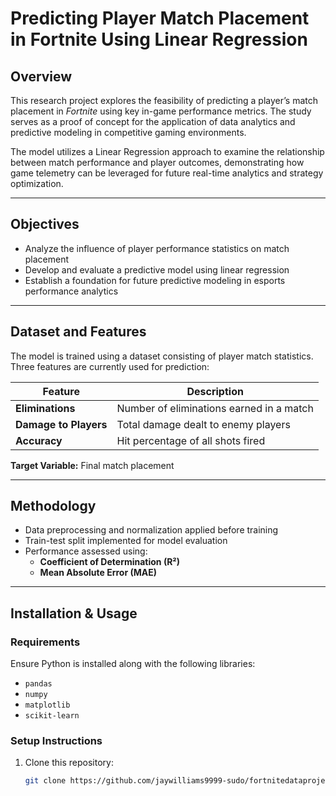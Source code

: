 # Predicting Player Match Placement in Fortnite Using Linear Regression

## Overview
This research project explores the feasibility of predicting a player’s match placement in *Fortnite* using key in-game performance metrics. The study serves as a proof of concept for the application of data analytics and predictive modeling in competitive gaming environments.

The model utilizes a Linear Regression approach to examine the relationship between match performance and player outcomes, demonstrating how game telemetry can be leveraged for future real-time analytics and strategy optimization.

---

## Objectives
- Analyze the influence of player performance statistics on match placement
- Develop and evaluate a predictive model using linear regression
- Establish a foundation for future predictive modeling in esports performance analytics

---

## Dataset and Features
The model is trained using a dataset consisting of player match statistics.  
Three features are currently used for prediction:

| Feature | Description |
|--------|-------------|
| **Eliminations** | Number of eliminations earned in a match |
| **Damage to Players** | Total damage dealt to enemy players |
| **Accuracy** | Hit percentage of all shots fired |

**Target Variable:** Final match placement

---

## Methodology
- Data preprocessing and normalization applied before training
- Train-test split implemented for model evaluation
- Performance assessed using:
  - **Coefficient of Determination (R²)**
  - **Mean Absolute Error (MAE)**

---

## Installation & Usage

### Requirements
Ensure Python is installed along with the following libraries:
- `pandas`
- `numpy`
- `matplotlib`
- `scikit-learn`

### Setup Instructions
1. Clone this repository:
   ```bash
   git clone https://github.com/jaywilliams9999-sudo/fortnitedataproject.git
